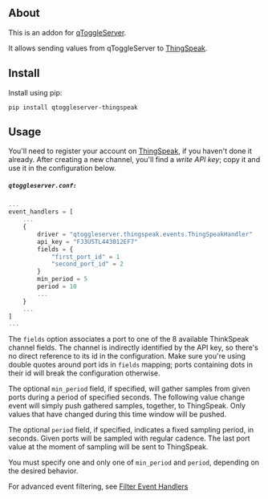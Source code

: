 ## About

This is an addon for [qToggleServer](https://github.com/qtoggle/qtoggleserver).

It allows sending values from qToggleServer to [ThingSpeak](https://thingspeak.com/).


## Install

Install using pip:

    pip install qtoggleserver-thingspeak


## Usage

You'll need to register your account on [ThingSpeak](https://thingspeak.com/), if you haven't done it already. After
creating a new channel, you'll find a *write API key*; copy it and use it in the configuration below.


##### `qtoggleserver.conf:`
``` javascript
...
event_handlers = [
    ...
    {
        driver = "qtoggleserver.thingspeak.events.ThingSpeakHandler"
        api_key = "FJ3U5TL443012EF7"
        fields = {
            "first_port_id" = 1
            "second_port_id" = 2
        }
        min_period = 5
        period = 10
        ...
    }
    ...
]
...
```

The `fields` option associates a port to one of the 8 available ThinkSpeak channel fields. The channel is indirectly
identified by the API key, so there's no direct reference to its id in the configuration. Make sure you're using double
quotes around port ids in `fields` mapping; ports containing dots in their id will break the configuration otherwise.

The optional `min_period` field, if specified, will gather samples from given ports during a period of specified
seconds. The following value change event will simply push gathered samples, together, to ThingSpeak. Only values
that have changed during this time window will be pushed.

The optional `period` field, if specified, indicates a fixed sampling period, in seconds. Given ports will be sampled
with regular cadence. The last port value at the moment of sampling will be sent to ThingSpeak.

You must specify one and only one of `min_period` and `period`, depending on the desired behavior.  

For advanced event filtering, see
[Filter Event Handlers](https://github.com/qtoggle/qtoggleserver/wiki/Filter-Event-Handlers)
